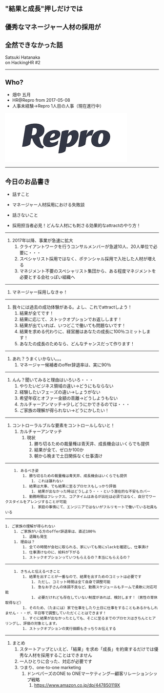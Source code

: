 ## "結果と成長"押しだけでは
## 優秀なマネージャー人材の採用が
## 全然できなかった話


Satsuki Hatanaka<br>
on HackingHR #2

---

## Who?

- 畑中 五月
- HR@Repro from 2017-05-08
- 人事未経験→Repro 1人目の人事（現在進行中）

![](/assets/images/logo_repro.png)

---

## 今日のお品書き

- 話すこと
 - マネージャー人材採用における失敗談

- 話さないこと
 - 採用担当者必見！どんな人材にも刺さる効果的なattractのやり方！

---

1. 2017年以降、事業が急速に拡大
    1. クライアントワークを行うコンサルメンバーが急遽10人、20人単位で必要に・・・
    1. スペシャリスト採用ではなく、ポテンシャル採用で入社した人材が増える
    1. マネジメント不要のスペシャリスト集団から、ある程度マネジメントを必要とする会社っぽい組織へ
    
---

1. マネージャー採用しなきゃ！

---

1. 我々には過去の成功体験がある。よし、これでattractしよう！
    1. 結果が全てです！
    1. 結果に応じて、ストックオプションでお返しします！
    1. 結果が出ていれば、いつどこで働いても問題ないです！
    1. 結果を求める代わりに、経営層はあなたの成長に100％コミットします！
    1. あなたの成長のためなら、どんなチャンスだって作ります！
    
---

1. あれ？うまくいかない。。。
    1. マネージャー候補者のoffer辞退率は、実に90％

---
    
1. んん？聞いてみると理由はいろいろ・・・
    1. やりたいビジネス領域の違い→どうにもならない
    1. 経験したいフェーズの違い→しょうがない
    1. 希望年収とオファー金額の乖離→どうしようもない
    1. カルチャーアンマッチ→少しどうにかできるのでは・・・
    1. ご家族の理解が得られない→どうにかしたい！

---

1. コントローラルブルな要素をコントロールしないと！
    1. カルチャーアンマッチ
        1. 現状
            1. 勝ち切るための裁量権は青天井、成長機会はいくらでも提供
            1. 結果が全て、ゼロか100か
            1. 朝から晩まで土日関係なく仕事漬け

---
        1. あるべき姿
            1. 勝ち切るための裁量権は青天井、成長機会はいくらでも提供
                1. これは譲れない
            1. 結果は大事、でも結果に至るプロセスもしっかり評価
                1. 結果が出なかった時はどうしよう・・・という潜在的な不安もカバー
            1. 勤務時間はフレックス、コアタイムはあるが出社は必須ではなく、自分でワークスタイルをアレンジすることが可能
                1. 家庭の事情にて、エンジニアではないがフルリモートで働いている社員もいる

---
    1. ご家族の理解が得られない
        1. ご家族がいる方のoffer辞退率は、直近100％
            1. 退職も発生
        1. 理由は？
            1. 全ての時間が会社に取られる、家にいても常にslackを確認し、仕事漬け
            1. 仕事漬けなのに、給料が下がる
            1. ストックオプションっていつもらえるの？本当にもらえるの？
            
---            
        1. きちんと伝えるべきこと
            1. 結果を出すことが一番なので、結果を出すためのコミットは必要です
                1. ただし、コミット時間は全て自身で調整可能
                1. 急なお子さんの体調不良など、勤務スケジュールもチームで柔軟に対応可能
                1. 必要だけれども存在していない制度があれば、検討します！（男性の育休取得など）
            1. そのため、（たまには）家で仕事をしたり土日に仕事をすることもあるかもしれません・・・が、平日等で調整していただくことはできます！
            1. すぐに結果が出なかったとしても、そこに至るまでのプロセスはきちんとヒアリングし、評価の対象とします。
            1. ストックオプションの実行価額もきっちりお伝えする

---

1. まとめ
    1. スタートアップといえど、「結果」を求め「成長」を約束するだけでは優秀な人材を採用することはできません
    1. 一人ひとりに合った、対応が必要です
    1. つまり、one-to-one marketing
        1. ドンペパーズのONE to ONEマーケティング―顧客リレーションシップ戦略 
            1. https://www.amazon.co.jp/dp/447850119X
